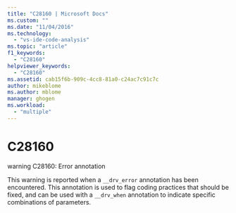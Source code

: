 ```yaml
---
title: "C28160 | Microsoft Docs"
ms.custom: ""
ms.date: "11/04/2016"
ms.technology: 
  - "vs-ide-code-analysis"
ms.topic: "article"
f1_keywords: 
  - "C28160"
helpviewer_keywords: 
  - "C28160"
ms.assetid: cab15f6b-909c-4cc8-81a0-c24ac7c91c7c
author: mikeblome
ms.author: mblome
manager: ghogen
ms.workload: 
  - "multiple"
---
```

# C28160
warning C28160: Error annotation  
  
 This warning is reported when a `__drv_error` annotation has been encountered. This annotation is used to flag coding practices that should be fixed, and can be used with a `__drv_when` annotation to indicate specific combinations of parameters.